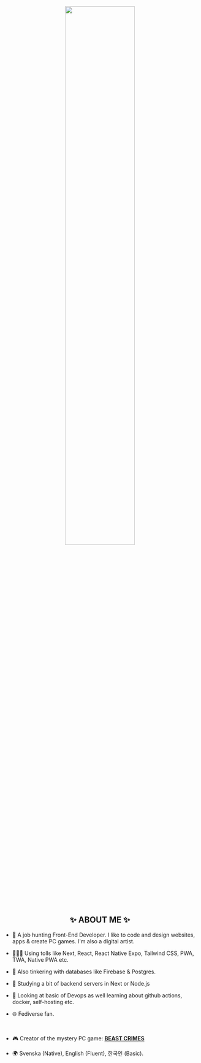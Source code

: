 <div align="center">
  
  <img src="https://i.imgur.com/gLUwr3g.gif" width="60%" />
  </div>
  
  <h2 align="center">✨ ABOUT ME ✨</h2>

- 🐧 A job hunting Front-End Developer. I like to code and design websites, apps & create PC games. I'm also a digital artist.
  
- 👨🏻‍💻 Using tolls like Next, React, React Native Expo, Tailwind CSS, PWA, TWA, Native PWA etc.

- 💾 Also tinkering with databases like Firebase & Postgres.

- 💽 Studying a bit of backend servers in Next or Node.js
  
- 🛜 Looking at basic of Devops as well learning about github actions, docker, self-hosting etc.
  
- 🌐 Fediverse fan.
<br>
  
- 🎮 Creator of the mystery PC game: [**BEAST CRIMES**](https://www.beastcrimes.com/)
  
- 🌍 Svenska (Native), English (Fluent), 한국인 (Basic).
